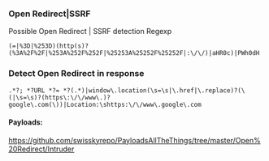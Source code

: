 ### Open Redirect|SSRF

Possible Open Redirect | SSRF detection Regexp

```
(=|%3D|%253D)(http(s)?(%3A%2F%2F|%253A%252F%252F|%25253A%25252F%25252F|:\/\/)|aHR0c)|PWh0dH
```

### Detect Open Redirect in response

```
.*?; *?URL *?= *?(.*)|window\.location(\s=\s|\.href|\.replace)?(\(|\s=\s)?(https\:\/\/www\.)?google\.com(\))|Location:\shttps:\/\/www\.google\.com
```
#### Payloads:
https://github.com/swisskyrepo/PayloadsAllTheThings/tree/master/Open%20Redirect/Intruder
